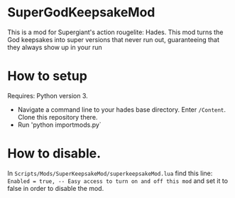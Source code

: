 # SuperGodKeepsakeMod
This is a mod for Supergiant's action rougelite: Hades. This mod turns the God keepsakes into super versions that never run out, guaranteeing that they always show up in your run
# How to setup
Requires: Python version 3.

* Navigate a command line to your hades base directory. Enter `/Content`. Clone this repository there.
* Run 'python importmods.py`

# How to disable.
In `Scripts/Mods/SuperKeepsakeMod/superkeepsakeMod.lua` find this line: `Enabled = true, -- Easy access to turn on and off this mod` and set it to false in order to disable the mod.
